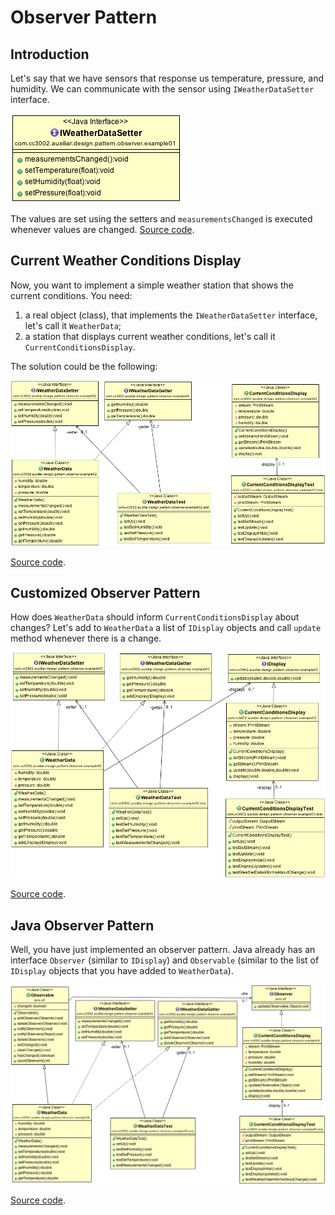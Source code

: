 # Observer Pattern

## Introduction 

Let's say that we have sensors that response us temperature, pressure, and humidity. We can communicate with the sensor using `IWeatherDataSetter` interface.

![IWeatherDataSetter interface](../src/main/java/com/cc3002/auxiliar/design/pattern/observer/example01/model01.png "IWeatherDataSetter interface")

The values are set using the setters and `measurementsChanged` is executed whenever values are changed. [Source code](../src/main/java/com/cc3002/auxiliar/design/pattern/observer/example01).

## Current Weather Conditions Display

Now, you want to implement a simple weather station that shows the current conditions. You need:

1. a real object (class), that implements the `IWeatherDataSetter` interface, let's call it `WeatherData`; 
2. a station that displays current weather conditions, let's call it `CurrentConditionsDisplay`. 

The solution could be the following: 

![WeatherData and CurrentConditionsDisplay](../src/main/java/com/cc3002/auxiliar/design/pattern/observer/example02/model02.png)

[Source code](../src/main/java/com/cc3002/auxiliar/design/pattern/observer/example02).

## Customized Observer Pattern

How does `WeatherData` should inform `CurrentConditionsDisplay` about changes? Let's add to `WeatherData` a list of `IDisplay` objects and call `update` method whenever there is a change.

![Customized Observer Pattern](../src/main/java/com/cc3002/auxiliar/design/pattern/observer/example03/model03.png)

[Source code](../src/main/java/com/cc3002/auxiliar/design/pattern/observer/example03).

## Java Observer Pattern

Well, you have just implemented an observer pattern. Java already has an interface `Observer` (similar to `IDisplay`) and `Observable` (similar to the list of `IDisplay` objects that you have added to `WeatherData`).

![Java Observer Pattern](../src/main/java/com/cc3002/auxiliar/design/pattern/observer/example04/model04.png)

[Source code](../src/main/java/com/cc3002/auxiliar/design/pattern/observer/example04).
